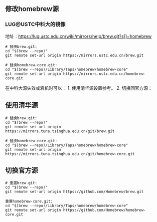 ## 修改homebrew源

### LUG@USTC中科大的镜像

地址：https://lug.ustc.edu.cn/wiki/mirrors/help/brew.git?s[]=homebrew

```
# 替换brew.git:
cd "$(brew --repo)"
git remote set-url origin https://mirrors.ustc.edu.cn/brew.git

# 替换homebrew-core.git:
cd "$(brew --repo)/Library/Taps/homebrew/homebrew-core"
git remote set-url origin https://mirrors.ustc.edu.cn/homebrew-core.git
```

在中科大源失效或宕机时可以： 1. 使用清华源设置参考。 2. 切换回官方源：

## 使用清华源

```
# 替换brew.git:
cd "$(brew --repo)"
git remote set-url origin https://mirrors.tuna.tsinghua.edu.cn/git/brew.git

# 替换homebrew-core.git:
cd "$(brew --repo)/Library/Taps/homebrew/homebrew-core"
git remote set-url origin https://mirrors.tuna.tsinghua.edu.cn/git/homebrew-core.git
```

## 切换官方源
```
# 重置brew.git:
cd "$(brew --repo)"
git remote set-url origin https://github.com/Homebrew/brew.git

重置homebrew-core.git:
cd "$(brew --repo)/Library/Taps/homebrew/homebrew-core"
git remote set-url origin https://github.com/Homebrew/homebrew-core.git
```
